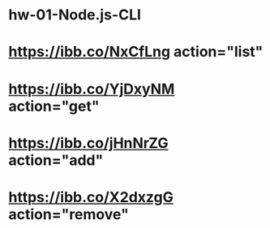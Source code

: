 # hw-01-Node.js-CLI

# https://ibb.co/NxCfLng action="list"
# https://ibb.co/YjDxyNM action="get"
# https://ibb.co/jHnNrZG action="add"
# https://ibb.co/X2dxzgG action="remove"
